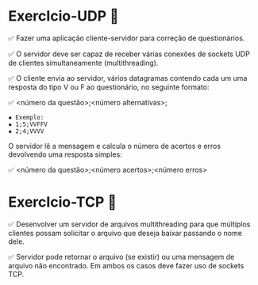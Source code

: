 # ExercIcio-UDP 📝

  ✅ Fazer uma aplicação cliente-servidor para correção de questionários.
  
  ✅ O servidor deve ser capaz de receber várias conexões de sockets UDP de clientes
  simultaneamente (multithreading).
  
  ✅ O cliente envia ao servidor, vários datagramas contendo cada um uma resposta do tipo
  V ou F ao questionário, no seguinte formato:
  
  ✅ <número da questão>;<número alternativas>;<respostas>
    
    ▪ Exemplo:
    ▪ 1;5;VVFFV
    ▪ 2;4;VVVV
    
O servidor lê a mensagem e calcula o número de acertos e erros devolvendo uma resposta
simples:

  ✅ <número da questão>;<número acertos>;<número erros>

# ExercIcio-TCP 📝
  
  ✅ Desenvolver um servidor de arquivos multithreading para que múltiplos clientes
  possam solicitar o arquivo que deseja baixar passando o nome dele.
  
  ✅ Servidor pode retornar o arquivo (se existir) ou uma mensagem de arquivo não
  encontrado. Em ambos os casos deve fazer uso de sockets TCP. 
